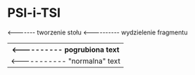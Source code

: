 # PSI-i-TSI


<table> <------- tworzenie stołu
<tr> <---------- wydzielenie fragmentu
<th> <---------- pogrubiona
  text
</th>
</tr>

<tr>
<td> <----------- "normalna"
  text
</td>
</tr>
</table> 
